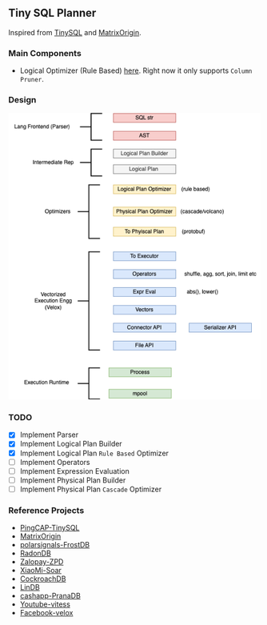 ## Tiny SQL Planner

Inspired from [TinySQL](https://github.com/talent-plan/tinysql/tree/course/planner) and [MatrixOrigin](https://github.com/matrixorigin/matrixone).

### Main Components
- Logical Optimizer (Rule Based) [here](pkg/c_sql/b_planner/planlogical/b_builder_test.go). Right now it only supports `Column Pruner`.

### Design
![Data Engine](docs/imgs/data_engine.png)


### TODO
- [x] Implement Parser
- [x] Implement Logical Plan Builder
- [x] Implement Logical Plan `Rule Based` Optimizer
- [ ] Implement Operators
- [ ] Implement Expression Evaluation
- [ ] Implement Physical Plan Builder 
- [ ] Implement Physical Plan `Cascade` Optimizer

### Reference Projects
- [PingCAP-TinySQL](https://github.com/talent-plan/tinysql/tree/course/planner)
- [MatrixOrigin](https://github.com/matrixorigin/matrixone)
- [polarsignals-FrostDB](https://github.com/polarsignals/frostdb/blob/c9100f2ac9c7aca111e1362be4a8a67b85b6b44b/query/logicalplan/optimize.go#L11)
- [RadonDB](https://github.com/radondb/radon/blob/master/src/optimizer/simple_optimizer.go)
- [Zalopay-ZPD](https://github.com/zalopay-oss/zpd)
- [XiaoMi-Soar](https://github.com/XiaoMi/soar/tree/dev)
- [CockroachDB](https://github.com/cockroachdb/cockroach/blob/c097a16427f65e9070991f062716d222ea5903fe/pkg/sql/opt/doc.go#L12)
- [LinDB](https://github.com/lindb/lindb/tree/main/query)
- [cashapp-PranaDB](https://github.com/cashapp/pranadb/tree/main/tidb)
- [Youtube-vitess](https://github.com/vitessio/vitess/blob/3404baa17b47be5565fe48d0003ae63c3037411c/go/vt/vttablet/tabletmanager/vdiff/table_plan.go#L67)
- [Facebook-velox](https://www.youtube.com/watch?v=T9NMWN7vuSc&t=45s)
